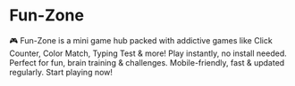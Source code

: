 # Fun-Zone
🎮 Fun-Zone is a mini game hub packed with addictive games like Click Counter, Color Match, Typing Test &amp; more! Play instantly, no install needed. Perfect for fun, brain training &amp; challenges. Mobile-friendly, fast &amp; updated regularly. Start playing now!
